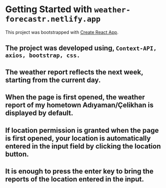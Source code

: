# Getting Started with `weather-forecastr.netlify.app`

This project was bootstrapped with [Create React App](https://github.com/facebook/create-react-app).

## The project was developed using, `Context-API, axios, bootstrap, css.`

## The weather report reflects the next week, starting from the current day.

## When the page is first opened, the weather report of my hometown Adıyaman/Çelikhan is displayed by default.

## If location permission is granted when the page is first opened, your location is automatically entered in the input field by clicking the location button. 

## It is enough to press the enter key to bring the reports of the location entered in the input.

